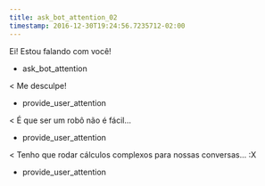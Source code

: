 ```yaml
---
title: ask_bot_attention_02
timestamp: 2016-12-30T19:24:56.7235712-02:00
---
```


Ei! Estou falando com você!
* ask_bot_attention

< Me desculpe!
* provide_user_attention

< É que ser um robô não é fácil...
* provide_user_attention

< Tenho que rodar cálculos complexos para nossas conversas... :X
* provide_user_attention
